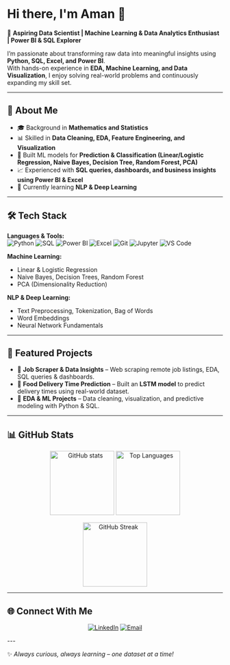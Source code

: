 # Hi there, I'm Aman 👋  

🚀 **Aspiring Data Scientist | Machine Learning & Data Analytics Enthusiast | Power BI & SQL Explorer**  

I’m passionate about transforming raw data into meaningful insights using **Python, SQL, Excel, and Power BI**.  
With hands-on experience in **EDA, Machine Learning, and Data Visualization**, I enjoy solving real-world problems and continuously expanding my skill set.  

---

## 🚀 About Me
- 🎓 Background in **Mathematics and Statistics**  
- 📊 Skilled in **Data Cleaning, EDA, Feature Engineering, and Visualization**  
- 🤖 Built ML models for **Prediction & Classification (Linear/Logistic Regression, Naive Bayes, Decision Tree, Random Forest, PCA)**  
- 📈 Experienced with **SQL queries, dashboards, and business insights using Power BI & Excel**  
- 🌱 Currently learning **NLP & Deep Learning**  

---

## 🛠️ Tech Stack  

**Languages & Tools:**  
![Python](https://img.shields.io/badge/Python-3776AB?style=flat&logo=python&logoColor=white) 
![SQL](https://img.shields.io/badge/SQL-003B57?style=flat&logo=postgresql&logoColor=white) 
![Power BI](https://img.shields.io/badge/PowerBI-F2C811?style=flat&logo=power-bi&logoColor=black) 
![Excel](https://img.shields.io/badge/Excel-217346?style=flat&logo=microsoft-excel&logoColor=white) 
![Git](https://img.shields.io/badge/Git-F05032?style=flat&logo=git&logoColor=white) 
![Jupyter](https://img.shields.io/badge/Jupyter-F37626?style=flat&logo=jupyter&logoColor=white) 
![VS Code](https://img.shields.io/badge/VSCode-0078d7?style=flat&logo=visual-studio-code&logoColor=white)  


**Machine Learning:**  
- Linear & Logistic Regression  
- Naive Bayes, Decision Trees, Random Forest  
- PCA (Dimensionality Reduction)  

**NLP & Deep Learning:**  
- Text Preprocessing, Tokenization, Bag of Words  
- Word Embeddings  
- Neural Network Fundamentals  

---

## 📂 Featured Projects  
- 📌 **Job Scraper & Data Insights** – Web scraping remote job listings, EDA, SQL queries & dashboards.  
- 📌 **Food Delivery Time Prediction** – Built an **LSTM model** to predict delivery times using real-world dataset.  
- 📌 **EDA & ML Projects** – Data cleaning, visualization, and predictive modeling with Python & SQL.  

---

## 📊 GitHub Stats  

<p align="center">
  <img src="https://github-readme-stats.vercel.app/api?username=Am4npal&show_icons=true&theme=tokyonight" alt="GitHub stats" height="150"/>
  <img src="https://github-readme-stats.vercel.app/api/top-langs/?username=Am4npal&layout=compact&theme=tokyonight" alt="Top Languages" height="150"/>
</p>

<p align="center">
  <img src="https://streak-stats.demolab.com?user=Am4npal&theme=tokyonight" alt="GitHub Streak" height="150"/>
</p>

---

## 🌐 Connect With Me  
<div align="center">
  
[![LinkedIn](https://img.shields.io/badge/LinkedIn-aman--pal-blue?logo=linkedin&logoColor=white)](https://www.linkedin.com/in/Am4npal)
[![Email](https://img.shields.io/badge/Email-am4npal%40gmail.com-red?logo=gmail&logoColor=white)](mailto:am4npal@gmail.com)
 
</div>
---

✨ *Always curious, always learning – one dataset at a time!*  
